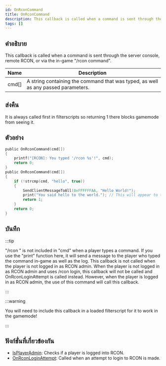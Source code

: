 ```yaml
---
id: OnRconCommand
title: OnRconCommand
description: This callback is called when a command is sent through the server console, remote RCON, or via the in-game "/rcon command".
tags: []
---
```


## คำอธิบาย

This callback is called when a command is sent through the server console, remote RCON, or via the in-game "/rcon command".

| Name  | Description                                                                       |
| ----- | --------------------------------------------------------------------------------- |
| cmd[] | A string containing the command that was typed, as well as any passed parameters. |

## ส่งคืน

It is always called first in filterscripts so returning 1 there blocks gamemode from seeing it.

## ตัวอย่าง

```c
public OnRconCommand(cmd[])
{
    printf("[RCON]: You typed '/rcon %s'!", cmd);
    return 0;
}
public OnRconCommand(cmd[])
{
    if (!strcmp(cmd, "hello", true))
    {
        SendClientMessageToAll(0xFFFFFFAA, "Hello World!");
        print("You said hello to the world."); // This will appear to the player who typed the rcon command in the chat in white
        return 1;
    }
    return 0;
}
```

## บันทึก

:::tip

"/rcon " is not included in "cmd" when a player types a command. If you use the "print" function here, it will send a message to the player who typed the command in-game as well as the log. This callback is not called when the player is not logged in as RCON admin. When the player is not logged in as RCON admin and uses /rcon login, this callback will not be called and OnRconLoginAttempt is called instead. However, when the player is logged in as RCON admin, the use of this command will call this callback.

:::

:::warning

You will need to include this callback in a loaded filterscript for it to work in the gamemode!

:::

## ฟังก์ชั่นที่เกี่ยวข้องกัน

- [IsPlayerAdmin](../../scripting/functions/IsPlayerAdmin.md): Checks if a player is logged into RCON.
- [OnRconLoginAttempt](../../scripting/callbacks/OnRconLoginAttempt.md): Called when an attempt to login to RCON is made.
